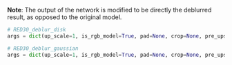 **Note**: The output of the network is modified to be directly the deblurred result, as opposed to the original model.

```python
# RED30_deblur_disk
args = dict(up_scale=1, is_rgb_model=True, pad=None, crop=None, pre_upscale=False)

# RED30_deblur_gaussian
args = dict(up_scale=1, is_rgb_model=True, pad=None, crop=None, pre_upscale=False)
```
